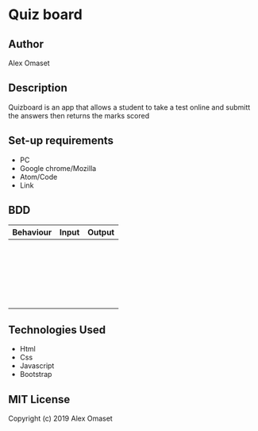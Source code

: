 # Quiz board
## Author
Alex Omaset
## Description
Quizboard is an app that allows a student to take a test online and submitt the answers then returns the marks scored
## Set-up requirements
* PC
* Google chrome/Mozilla
* Atom/Code
* Link
## BDD
| Behaviour | Input | Output |
| --- | --- | --- |
|  |<br><br>||
|  | <br><br>| |
|  | <br><br>|
## Technologies Used
* Html
* Css
* Javascript
* Bootstrap

## MIT License

  Copyright (c) 2019 Alex Omaset
